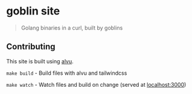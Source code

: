 # goblin site

> Golang binaries in a curl, built by goblins

## Contributing

This site is built using [alvu](https://barelyhuman.github.io/alvu/00-readme).

`make build` - Build files with alvu and tailwindcss

`make watch` - Watch files and build on change (served at [localhost:3000](http://localhost:3000))
